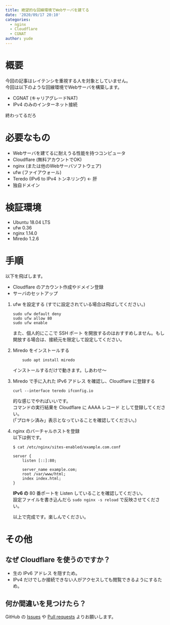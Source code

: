 ```yaml
---
title: 絶望的な回線環境でWebサーバを建てる
date: '2020/09/17 20:10'
categories:
  - nginx
  - Cloudflare
  - CGNAT
author: yude
---
```

# 概要
今回の記事はレイテンシを重視する人を対象としていません。  
今回は以下のような回線環境でWebサーバを構築します。
* CGNAT (キャリアグレードNAT)
* IPv4 のみのインターネット接続

終わってるだろ
<!--more-->
# 必要なもの

* Webサーバを建てるに耐えうる性能を持つコンピュータ
* Cloudflare (無料アカウントでOK)
* nginx (または他のWebサーバソフトウェア)
* ufw (ファイアウォール)
* Teredo (IPv6 to IPv4 トンネリング) ← 肝
* 独自ドメイン

# 検証環境
* Ubuntu 18.04 LTS
* ufw 0.36
* nginx 1.14.0
* Miredo 1.2.6

# 手順
以下を飛ばします。
* Cloudflare のアカウント作成やドメイン登録
* サーバのセットアップ

1. ufw を設定する (すでに設定されている場合は飛ばしてください。)
    ```
    sudo ufw default deny
    sudo ufw allow 80
    sudo ufw enable
    ```
    また、個人的にここで SSH ポート を開放するのはおすすめしません。もし開放する場合は、接続元を限定して設定してください。
1. Miredo をインストールする
    ```
        sudo apt install miredo
    ```
    インストールするだけで動きます。しあわせ～
1. Miredo で手に入れた IPv6 アドレス を確認し、Cloudflare に登録する
    ```
    curl --interface teredo ifconfig.io
    ```
    的な感じでやればいいです。  
    コマンドの実行結果を Cloudflare に AAAA レコード として登録してください。  
    (「プロキシ済み」表示となっていることを確認してください。)
1. nginx のバーチャルホストを登録  
    以下は例です。
    ```
    $ cat /etc/nginx/sites-enabled/example.com.conf
    ```
    ```
    server {
        listen [::]:80;

        server_name example.com;
        root /var/www/html;
        index index.html;
    }
    ```
    **IPv6 の** 80 番ポートを Listen していることを確認してください。  
    設定ファイルを書き込んだら `sudo nginx -s reload` で反映させてください。

    以上で完成です。楽しんでください。
# その他
## なぜ Cloudflare を使うのですか？
* 生の IPv6 アドレス を隠すため。
* IPv4 だけでしか接続できない人がアクセスしても閲覧できるようにするため。
## 何か間違いを見つけたら？
GitHub の [Issues](https://github.com/yudete/blog/issues) や [Pull requests](https://github.com/yudete/blog/pulls) よりお願いします。
